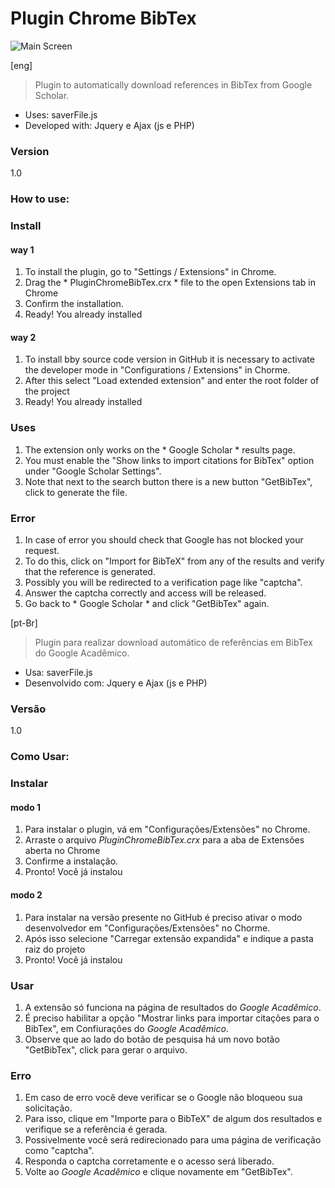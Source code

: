 Plugin  Chrome BibTex
=========================

![Main Screen](https://github.com/LuisAraujo/PluginChromeBibTex/blob/master/icon128.png)

[eng]

>Plugin to automatically download references in BibTex from Google Scholar.

* Uses: saverFile.js 
* Developed with: Jquery e Ajax (js e PHP)

### Version
1.0
### How to use:

### Install

#### way 1

1. To install the plugin, go to "Settings / Extensions" in Chrome.
2. Drag the * PluginChromeBibTex.crx * file to the open Extensions tab in Chrome
3. Confirm the installation.
4. Ready! You already installed

#### way 2

1. To install bby source code version in GitHub it is necessary to activate the developer mode in "Configurations / Extensions" in Chorme.
2. After this select "Load extended extension" and enter the root folder of the project
3. Ready! You already installed

###  Uses

1. The extension only works on the * Google Scholar * results page.
2. You must enable the "Show links to import citations for BibTex" option under "Google Scholar Settings".
3. Note that next to the search button there is a new button "GetBibTex", click to generate the file.

###  Error

1. In case of error you should check that Google has not blocked your request.
2. To do this, click on "Import for BibTeX" from any of the results and verify that the reference is generated.
3. Possibly you will be redirected to a verification page like "captcha".
4. Answer the captcha correctly and access will be released.
5. Go back to * Google Scholar * and click "GetBibTex" again.


[pt-Br]

>Plugin para realizar download automático de referências em BibTex do Google Acadêmico.

* Usa: saverFile.js 
* Desenvolvido com: Jquery e Ajax (js e PHP)

### Versão
1.0
### Como Usar:

### Instalar

#### modo 1

1. Para instalar o plugin, vá em "Configurações/Extensões" no Chrome.
2. Arraste o arquivo *PluginChromeBibTex.crx* para a aba de Extensões aberta no Chrome
3. Confirme a instalação.
4. Pronto! Você já instalou

#### modo 2

1. Para instalar na versão presente no GitHub é preciso ativar o modo desenvolvedor em "Configurações/Extensões" no Chorme.
2. Após isso selecione "Carregar extensão expandida" e indique a pasta raiz do projeto
3. Pronto! Você já instalou

###  Usar

1. A extensão só funciona na página de resultados do *Google Acadêmico*.
2. É preciso habilitar a opção "Mostrar links para importar citações para o BibTex", em Confiurações do *Google Acadêmico*.
3. Observe que ao lado do botão de pesquisa há um novo botão "GetBibTex", click para gerar o arquivo.

###  Erro

1. Em caso de erro você deve verificar se o Google não bloqueou sua solicitação.
2. Para isso, clique em "Importe para o BibTeX" de algum dos resultados e verifique se a referência é gerada.
3. Possivelmente você será redirecionado para uma página de verificação como "captcha".
4. Responda o captcha corretamente e o acesso será liberado.
5. Volte ao *Google Acadêmico* e clique novamente em "GetBibTex".

